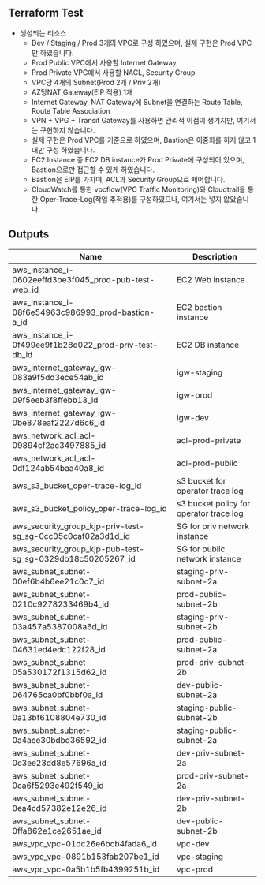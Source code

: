 ## Terraform Test

* 생성되는 리소스
	* Dev / Staging / Prod 3개의 VPC로 구성 하였으며, 실제 구현은 Prod VPC만 하였습니다.
	* Prod Public VPC에서 사용할 Internet Gateway
	* Prod Private VPC에서 사용할 NACL, Security Group
	* VPC당 4개의 Subnet(Prod 2개 / Priv 2개)
	* AZ당NAT Gateway(EIP 적용) 1개
	* Internet Gateway, NAT Gateway에 Subnet을 연결하는 Route Table, Route Table Association
	* VPN + VPG + Transit Gateway를 사용하면 관리적 이점이 생기지만, 여기서는 구현하지 않습니다.
	* 실제 구현은 Prod VPC를 기준으로 하였으며, Bastion은 이중화를 하지 않고 1대만 구성 하였습니다.
	* EC2 Instance 중 EC2 DB instance가 Prod Private에 구성되어 있으며, Bastion으로만 접근할 수 있게 하였습니다.
	* Bastion은 EIP를 가지며, ACL과 Security Group으로 제어합니다.
	* CloudWatch를 통한 vpcflow(VPC Traffic Monitoring)와 Cloudtrail을 통한 Oper-Trace-Log(작업 추적용)를 구성하였으나, 여기서는 넣지 않았습니다. 


## Outputs

| Name | Description |
|------|-------------|
| aws\_instance\_i-0602eeffd3be3f045\_prod-pub-test-web\_id | EC2 Web instance |
| aws\_instance\_i-08f6e54963c986993\_prod-bastion-a\_id | EC2 bastion instance |
| aws\_instance\_i-0f499ee9f1b28d022\_prod-priv-test-db\_id | EC2 DB instance |
| aws\_internet\_gateway\_igw-083a9f5dd3ece54ab\_id | igw-staging |
| aws\_internet\_gateway\_igw-09f5eeb3f8ffebb13\_id | igw-prod |
| aws\_internet\_gateway\_igw-0be878eaf2227d6c6\_id | igw-dev |
| aws\_network\_acl\_acl-09894cf2ac3497885\_id | acl-prod-private |
| aws\_network\_acl\_acl-0df124ab54baa40a8\_id | acl-prod-public |
| aws\_s3\_bucket\_oper-trace-log\_id | s3 bucket for operator trace log |
| aws\_s3\_bucket\_policy\_oper-trace-log\_id | s3 bucket policy for operator trace log |
| aws\_security\_group\_kjp-priv-test-sg\_sg-0cc05c0caf02a3d1d\_id | SG for priv network instance |
| aws\_security\_group\_kjp-pub-test-sg\_sg-0329db18c50205267\_id | SG for public network instance |
| aws\_subnet\_subnet-00ef6b4b6ee21c0c7\_id | staging-priv-subnet-2a |
| aws\_subnet\_subnet-0210c9278233469b4\_id | prod-public-subnet-2b |
| aws\_subnet\_subnet-03a457a5387008a6d\_id | staging-priv-subnet-2b |
| aws\_subnet\_subnet-04631ed4edc122f28\_id | prod-public-subnet-2a |
| aws\_subnet\_subnet-05a530172f1315d62\_id | prod-priv-subnet-2b |
| aws\_subnet\_subnet-064765ca0bf0bbf0a\_id | dev-public-subnet-2a |
| aws\_subnet\_subnet-0a13bf6108804e730\_id | staging-public-subnet-2b |
| aws\_subnet\_subnet-0a4aee30bdbd36592\_id | staging-public-subnet-2a |
| aws\_subnet\_subnet-0c3ee23dd8e57696a\_id | dev-priv-subnet-2a |
| aws\_subnet\_subnet-0ca6f5293e492f549\_id | prod-priv-subnet-2a |
| aws\_subnet\_subnet-0ea4cd57382e12e26\_id | dev-priv-subnet-2b |
| aws\_subnet\_subnet-0ffa862e1ce2651ae\_id | dev-public-subnet-2b |
| aws\_vpc\_vpc-01dc26e6bcb4fada6\_id | vpc-dev |
| aws\_vpc\_vpc-0891b153fab207be1\_id | vpc-staging |
| aws\_vpc\_vpc-0a5b1b5fb4399251b\_id | vpc-prod |
